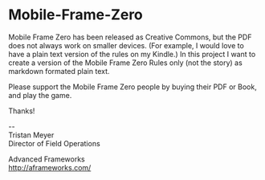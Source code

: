 Mobile-Frame-Zero
=================

Mobile Frame Zero has been released as Creative Commons, but the PDF does not always work on smaller devices. (For example, I would love to have a plain text version of the rules on my Kindle.) In this project I want to create a version of the Mobile Frame Zero Rules only (not the story) as markdown formated plain text.

Please support the Mobile Frame Zero people by buying their PDF or Book, and play the game.

Thanks!

--  
Tristan Meyer  
Director of Field Operations  

Advanced Frameworks  
http://aframeworks.com/  
